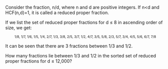   <p>Consider the fraction, n/d, where n and d are positive integers. If n&lt;d and HCF(n,d)=1, it is called a reduced proper fraction.</p>  <p>If we list the set of reduced proper fractions for d &le; 8 in ascending order of size, we get:</p>  <p style='text-align:center;font-size:8pt;'>1/8, 1/7, 1/6, 1/5, 1/4, 2/7, 1/3, 3/8, 2/5, 3/7, 1/2, 4/7, 3/5, 5/8, 2/3, 5/7, 3/4, 4/5, 5/6, 6/7, 7/8</p>  <p>It can be seen that there are 3 fractions between 1/3 and 1/2.</p>  <p>How many fractions lie between 1/3 and 1/2 in the sorted set of reduced proper fractions for d &le; 12,000?</p>      